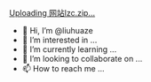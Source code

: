 [Uploading 网站lzc.zip…]()
- 👋 Hi, I’m @liuhuaze
- 👀 I’m interested in ...
- 🌱 I’m currently learning ...
- 💞️ I’m looking to collaborate on ...
- 📫 How to reach me ...

<!---
liuhuaze/liuhuaze is a ✨ special ✨ repository because its `README.md` (this file) appears on your GitHub profile.
You can click the Preview link to take a look at your changes.
--->
